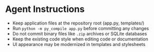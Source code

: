 # Agent Instructions
- Keep application files at the repository root (app.py, templates/)
- Run `python -m py_compile app.py` before committing any changes
- Do not commit binary files like `.zip` archives or SQLite databases
- Keep the existing code style when editing code or documentation
- UI appearance may be modernized in templates and stylesheets
